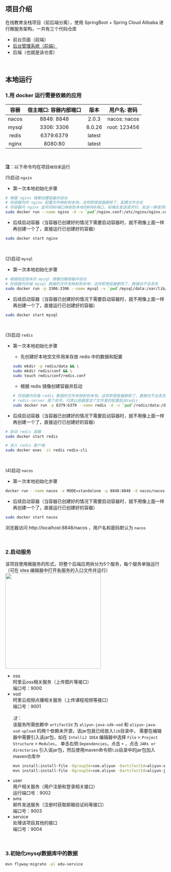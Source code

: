 ## 项目介绍

在线教育全栈项目（前后端分离），使用 SpringBoot + Spring Cloud Alibaba 进行微服务架构，一共有三个代码仓库
- 前台页面（前端）
- [后台管理系统（前端）](https://github.com/CaTmmao/edu-front-admin)
- 后端（也就是该仓库）

<br>
 
## 本地运行
### 1.用 docker 运行需要依赖的应用
|  容器        | 宿主端口: 容器内部端口 |  版本  |    用户名: 密码    |
| :----------------: | :--------------------: | :----: | :----------------: |
|       nacos        |       8848: 8848       | 2.0.3  |    nacos: nacos    |
|       mysql        |       3306: 3306       | 8.0.26 |     root: 123456     |
|       redis        |       6379:6379       | latest  |                    |
|       nginx        |       8080:80          | latest  |                    |

<br>

**注**：以下命令均在项目`根目录`运行

(1)启动 `ngxin`
- 第一次本地初始化步骤
```bash
# 根据 nginx 镜像创建容器并启动
# 将容器内的 nginx 配置文件映射到本地，这样即使容器删除了，配置文件也在
# 将容器内 nginx 监听的80端口映射到本地的8080端口，前端在发送请求时，发送一律请求8080端口
sudo docker run --name nginx -d -v `pwd`/nginx.conf:/etc/nginx/nginx.conf:ro -p 8080:80 nginx
```
- 后续启动容器（当容器已创建好的情况下需要启动容器时，就不用像上面一样再创建一个了，直接运行已创建好的容器）
```bash
sudo docker start nginx
```

<br>
 
(2)启动 `mysql`
- 第一次本地初始化步骤
```bash
# 根据指定版本的 mysql 镜像创建容器并启动
# 将容器内存储 mysql 数据的文件夹映射到本地，这样即使容器删除了，数据也不会丢失
sudo docker run -p 3306:3306 --name mysql -v `pwd`/mysql/data:/var/lib/mysql -e MYSQL_ROOT_PASSWORD=123456  -e MYSQL_DATABASE=edu -d mysql:8.0.26
```
- 后续启动容器（当容器已创建好的情况下需要启动容器时，就不用像上面一样再创建一个了，直接运行已创建好的容器）
```bash
sudo docker start mysql
```

<br>
 
(3)启动 `redis`
- 第一次本地初始化步骤
  - 先创建好本地空文件用来存放 redis 中的数据和配置
   ```bash
   sudo mkdir -p redis/data && \
   sudo mkdir redis/conf && \
   sudo touch redis/conf/redis.conf
   ```

  - 根据 redis 镜像创建容器并启动
   ```bash
   # 将容器内存储 redis 数据的文件夹映射到本地，这样即使容器删除了，数据也不会丢失
   # redis-server 是个命令，代表以容器里这个文件里的配置启动redis
   sudo docker run -p 6379:6379 --name redis -d -v `pwd`/redis/data:/data -v `pwd`/redis/conf/redis.conf:/etc/redis/redis.conf redis  redis-server /etc/redis/redis.conf
   ```

- 后续启动容器（当容器已创建好的情况下需要启动容器时，就不用像上面一样再创建一个了，直接运行已创建好的容器）
```bash
# 启动 redis 容器
sudo docker start redis

# 进入 redis 客户端
sudo docker exec -it redis redis-cli
```

<br>
 
(4)启动 `nacos`
- 第一次本地初始化步骤
```bash
docker run --name nacos -e MODE=standalone -p 8848:8848 -d nacos/nacos-server:2.0.3
```
- 后续启动容器（当容器已创建好的情况下需要启动容器时，就不用像上面一样再创建一个了，直接运行已创建好的容器）
```bash
sudo docker start nacos
```
浏览器访问 http://localhost:8848/nacos ，用户名和密码默认为 `nacos`

<br>

### 2.启动服务
该项目使用微服务的形式，将整个后端应用拆分为5个服务，每个服务单独运行（可在 idea 编辑器中打开各服务的入口文件并运行）
<br>
<img src="https://github.com/CaTmmao/edu-backend/blob/master/images/service.png" width="300"/>

- oss<br>
  阿里云oss相关服务（上传图片等接口）<br>
  端口号：9000
- vod<br>
  阿里云视频点播相关服务（上传课程视频等接口）<br>
  端口号：9001<br>
  <br>
  *注*：<br>
  该服务所需依赖中 `artifactId` 为 `aliyun-java-sdk-vod` 和 `aliyun-java-vod-upload` 的两个依赖未开源，该jar包我已经放入`lib`目录中，
  需要在编辑器中需要引入该jar包，如在 `IntelliJ IDEA` 编辑器中选择 `File` > `Project Structure` > `Modules`，
  单击右侧 `Dependencies`，点击 `+` ，点击 `JARs or directories` 引入该jar包，然后使用maven命令把`lib`目录中的jar包加入maven仓库中<br>
  ```bash
  mvn install:install-file -DgroupId=com.aliyun -DartifactId=aliyun-sdk-vod -Dversion=2.15.11 -Dfile=lib/aliyun-java-sdk-vod-2.15.11.jar
  mvn install:install-file -DgroupId=com.aliyun -DartifactId=aliyun-java-vod-upload -Dversion=1.4.14 -Dfile=lib/aliyun-java-vod-upload-1.4.14.jar
  ```
- user<br>
  用户相关服务（用户注册和登录相关接口）<br>
  运行端口号：9002
- sms<br>
  邮件发送服务（注册时获取邮箱验证码等接口）<br>
  端口号：9003
- service<br>
  处理该项目其他的接口<br>
  端口号：9004
  
<br>

### 3.初始化mysql数据库中的数据
```bash
mvn flyway:migrate -pl edu-service
```
